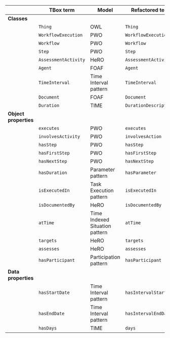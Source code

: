 |                       | **TBox term**        | **Model**                      | **Refactored term**    | **Full URI**                                                                       | **Note** |
|-----------------------|----------------------|--------------------------------|------------------------|------------------------------------------------------------------------------------|----------|
| **Classes**           |                      |                                |                        |                                                                                    |          |
|                       | `Thing`              | OWL                            | `Thing`                | http://www.w3.org/2002/07/owl#Thing                                                |          |
|                       | `WorkflowExecution`  | PWO                            | `WorkflowExecution`    | http://purl.org/spar/pwo/WorkflowExecution                                         |          |
|                       | `Workflow`           | PWO                            | `Workflow`             | http://purl.org/spar/pwo/Workflow                                                  |          |
|                       | `Step`               | PWO                            | `Step`                 | http://purl.org/spar/pwo/Step                                                      |          |
|                       | `AssessmentActivity` | HeRO                           | `AssessmentActivity`   | https://w3id.org/sirius/ontology/hero/AssessmentActivity                           |          |
|                       | `Agent`              | FOAF                           | `Agent`                | http://xmlns.com/foaf/0.1/Agent                                                    |          |
|                       | `TimeInterval`       | Time Interval pattern          | `TimeInterval`         | http://www.ontologydesignpatterns.org/cp/owl/timeinterval.owl#                     |          |
|                       | `Document`           | FOAF                           | `Document`             | http://xmlns.com/foaf/0.1/Document                                                 |          |
|                       | `Duration`           | TIME                           | `DurationDescription`  | http://www.w3.org/2006/time#DurationDescription                                    |          |
| **Object properties** |                      |                                |                        |                                                                                    |          |
|                       | `executes`           | PWO                            | `executes`             | http://purl.org/spar/pwo/executes                                                  |          |
|                       | `involvesActivity`   | PWO                            | `involvesAction`       | http://purl.org/spar/pwo/involvesAction                                            |          |
|                       | `hasStep`            | PWO                            | `hasStep`              | http://purl.org/spar/pwo/hasStep                                                   |          |
|                       | `hasFirstStep`       | PWO                            | `hasFirstStep`         | http://purl.org/spar/pwo/hasFirstStep                                              |          |
|                       | `hasNextStep`        | PWO                            | `hasNextStep`          | http://purl.org/spar/pwo/hasNextStep                                               |          |
|                       | `hasDuration`        | Parameter pattern              | `hasParameter`         | http://www.ontologydesignpatterns.org/cp/owl/parameter.owl#Parameter               |          |
|                       | `isExecutedIn`       | Task Execution pattern         | `isExecutedIn`         | http://www.ontologydesignpatterns.org/cp/owl/taskexecution.owl#isExecutedIn        |          |
|                       | `isDocumentedBy`     | HeRO                           | `isDocumentedBy`       | https://w3id.org/sirius/ontology/hero/isDocumentedBy                               |          |
|                       | `atTime`             | Time Indexed Situation pattern | `atTime`               | http://www.ontologydesignpatterns.org/cp/owl/timeindexedsituation.owl#atTime       |          |
|                       | `targets`            | HeRO                           | `targets`              | https://w3id.org/sirius/ontology/hero/targets                                      |          |
|                       | `assesses`           | HeRO                           | `assesses`             | https://w3id.org/sirius/ontology/hero/assesses                                     |          |
|                       | `hasParticipant`     | Participation pattern          | `hasParticipant`       | http://www.ontologydesignpatterns.org/cp/owl/participation.owl#hasParticipant      |          |
| **Data properties**   |                      |                                |                        |                                                                                    |          |
|                       | `hasStartDate`       | Time Interval pattern          | `hasIntervalStartDate` | http://www.ontologydesignpatterns.org/cp/owl/timeinterval.owl#hasIntervalStartDate |          |
|                       | `hasEndDate`         | Time Interval pattern          | `hasIntervalEndDate`   | http://www.ontologydesignpatterns.org/cp/owl/timeinterval.owl#hasIntervalEndDate   |          |
|                       | `hasDays`            | TIME                           | `days`                 | http://www.w3.org/2006/time#days                                                   |          |